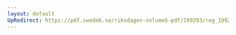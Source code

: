 ```yaml
---
layout: default
UpRedirect: https://pdf.swedeb.se/riksdagen-volumeG-pdf/199293/reg_199293/reg_199293_0566.pdf
---
```

